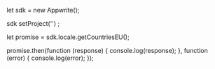 let sdk = new Appwrite();

sdk
    setProject('')
;

let promise = sdk.locale.getCountriesEU();

promise.then(function (response) {
    console.log(response);
}, function (error) {
    console.log(error);
});